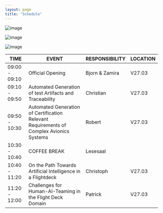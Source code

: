 ```yaml
---
layout: page
title: "Schedule"
---
```

![image](https://github.com/Edwin-Isidory/ils.doctoral.seminar.2024.github.io/assets/148284895/f80fa160-3a6e-457e-8101-c2a2c2f49dc8)
  
  ![image](https://github.com/Edwin-Isidory/ils.doctoral.seminar.2024.github.io/assets/148284895/b8731cd5-69e2-45e9-98df-5bbfeb234a41)


  ![image](https://github.com/Edwin-Isidory/ils.doctoral.seminar.2024.github.io/assets/148284895/19ed92a4-a914-48e9-8ea4-a31382e8159d)


 | TIME | EVENT | RESPONSIBILITY | LOCATION |
|----------|----------|----------|---------|
| 09:00 - 09:10  |Official Opening| Bjorn & Zamira | V27.03 |
| 09:10 - 09:50  |Automated Generation of test Artifacts and Traceability| Christian | V27.03 |
| 09:50 - 10:30  |Automated Generation of Certification Relevant Requirements of Complex Avionics Systems| Robert | V27.03 |
| 10:30 - 10:40  |COFFEE BREAK| Lesesaal|
| 10:40 - 11:20  |On the Path Towards Artificial Intelligence in a Flightdeck| Christoph | V27.03 |
| 11:20 - 12:00  |Challenges for Human-AI-Teaming in the Flight Deck Domain| Patrick | V27.03 |


